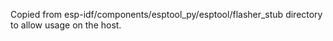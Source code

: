 Copied from esp-idf/components/esptool_py/esptool/flasher_stub
directory to allow usage on the host.
